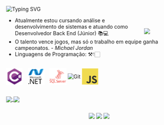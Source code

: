 
![Typing SVG](https://readme-typing-svg.herokuapp.com/?color=%2336BCF7&vCenter=true&lines=Hello,My+name+is+Vitor%20Gabriel%20%F0%9F%91%8B)

<img style = "margin-top: 30px;" src="https://media.giphy.com/media/lJNoBCvQYp7nq/giphy.gif" width="130" align="right"></h3>
  - Atualmente estou cursando análise e desenvolvimento de sistemas e atuando como Desenvolvedor Back End (Júnior) 📚💻 
  -  O talento vence jogos, mas só o trabalho em equipe ganha campeonatos. - *Michael Jordan*
  - Linguagens de Programação: ⚒️👇🏻
## 
 <div style="display: inline_block">
<img align="center" alt="C#" height="45" width="45" style="margin-right:10px;"src="https://raw.githubusercontent.com/devicons/devicon/master/icons/csharp/csharp-original.svg">
<img align="center" alt=".NET" height="45" width="45" style="margin-right: 10px;"  src="https://raw.githubusercontent.com/devicons/devicon/master/icons/dot-net/dot-net-original-wordmark.svg">
<img align="center" alt="SQL Server" height="45" width="45" src="https://raw.githubusercontent.com/devicons/devicon/master/icons/microsoftsqlserver/microsoftsqlserver-plain-wordmark.svg">
<img align="center" alt="Git" height="45" width="45" src="https://raw.githubusercontent.com/jmnote/z-icons/master/svg/git.svg">
<img align="center" alt="JavaScript" height="45" width="45" src="https://raw.githubusercontent.com/devicons/devicon/master/icons/javascript/javascript-original.svg">
 
</div>

## 

<div style="display: flex">
  <a href="https://github.com/vgabriel10">
  <img height="165em" align="center" src="https://github-readme-stats.vercel.app/api?username=vgabriel10&show_icons=true&theme=dracula&include_all_commits=true&count_private=true"/>
  <img height="165em" align="center" src="https://github-readme-stats.vercel.app/api/top-langs/?username=vgabriel10&layout=compact&langs_count=7&theme=dracula"/>
    
</div>

  ## 
  
  <div style="display: inline_block" align="center"> 
  
  <a href = "mailto:vittorgabriell420@gmail.com"><img src="https://img.shields.io/badge/-Gmail-%23333?style=for-the-badge&logo=gmail&logoColor=white" target="_blank"></a>
  <a href="https://www.linkedin.com/in/vitor-gabriel-a418a2189" target="_blank"><img src="https://img.shields.io/badge/-LinkedIn-%230077B5?style=for-the-badge&logo=linkedin&logoColor=white" target="_blank"></a> 
    <a href="https://www.instagram.com/gabriel_ribeiiro10/" target="_blank"><img src="https://img.shields.io/badge/-Instagram-%23E4405F?style=for-the-badge&logo=instagram&logoColor=white" target="_blank"></a>
</div>
 

